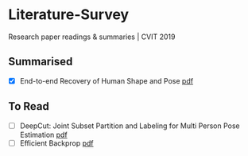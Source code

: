 # Literature-Survey
Research paper readings &amp; summaries | CVIT 2019

## Summarised
- [x] End-to-end Recovery of Human Shape and Pose [pdf](https://people.eecs.berkeley.edu/~kanazawa/papers/HMR_camera_ready.pdf)

## To Read

- [ ] DeepCut: Joint Subset Partition and Labeling for Multi Person Pose Estimation [pdf](https://pose.mpi-inf.mpg.de/contents/pishchulin16cvpr.pdf)
- [ ] Efficient Backprop [pdf](http://yann.lecun.com/exdb/publis/pdf/lecun-98b.pdf)
